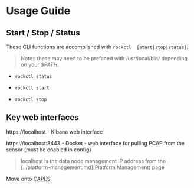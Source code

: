 # Usage Guide

## Start / Stop / Status

These CLI functions are accomplished with `rockctl  {start|stop|status}`.

> Note:: these may need to be prefaced with /usr/local/bin/ depending on your _$PATH_.

- `rockctl status`


- `rockctl start`


- `rockctl stop`

## Key web interfaces

https://localhost - Kibana web interface

https://localhost:8443 - Docket - web interface for pulling PCAP from the sensor (must be enabled in config)
> localhost is the data node management IP address from the [../platform-management.md](Platform Management) page

Move onto [CAPES](../capes/README.md)
